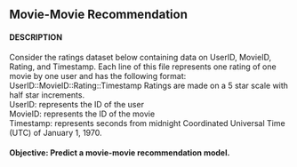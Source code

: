 ## Movie-Movie Recommendation

#### DESCRIPTION
Consider the ratings dataset below containing data on UserID, MovieID, Rating, and Timestamp. 
Each line of this file represents one rating of one movie by one user and has the following format: UserID::MovieID::Rating::Timestamp 
Ratings are made on a 5 star scale with half star increments.   
UserID: represents the ID of the user   
MovieID: represents the ID of the movie  
Timestamp: represents seconds from midnight Coordinated Universal Time (UTC) of January 1, 1970.

#### Objective: Predict a movie-movie recommendation model.
